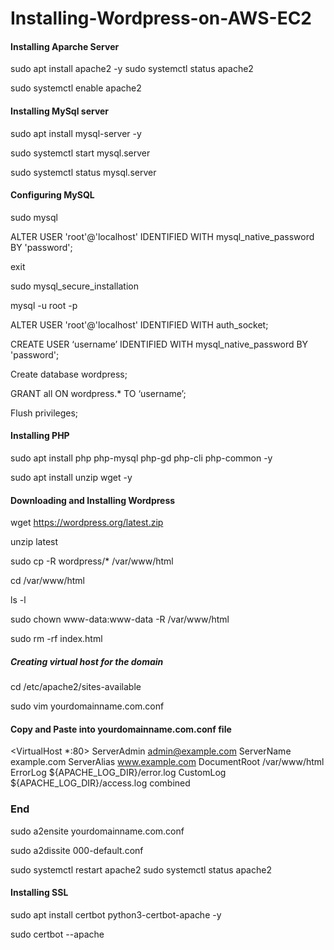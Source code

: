 # Installing-Wordpress-on-AWS-EC2


#### Installing Aparche Server ####

sudo apt install apache2 -y
sudo systemctl status apache2

sudo systemctl enable apache2



#### Installing MySql server ####

sudo apt install mysql-server -y

sudo systemctl start mysql.server

sudo systemctl status mysql.server

   

#### Configuring MySQL ####

sudo mysql

ALTER USER 'root'@'localhost' IDENTIFIED WITH mysql_native_password BY 'password';

exit

sudo mysql_secure_installation

mysql -u root -p

ALTER USER 'root'@'localhost' IDENTIFIED WITH auth_socket;

CREATE USER ‘username’ IDENTIFIED WITH mysql_native_password BY 'password';

Create database wordpress;

GRANT all ON wordpress.* TO ‘username’;

Flush privileges;


#### Installing PHP #####

sudo apt install php php-mysql php-gd php-cli php-common -y

sudo apt install unzip wget -y



#### Downloading and Installing Wordpress ####

wget https://wordpress.org/latest.zip

unzip latest

sudo cp -R wordpress/* /var/www/html

cd /var/www/html

ls -l

sudo chown www-data:www-data -R /var/www/html

sudo rm -rf index.html


##### Creating virtual host for the domain #####

cd /etc/apache2/sites-available 

sudo vim yourdomainname.com.conf


#### Copy and Paste into yourdomainname.com.conf file ####

<VirtualHost *:80>
    ServerAdmin admin@example.com
    ServerName example.com
    ServerAlias www.example.com
    DocumentRoot /var/www/html
    ErrorLog ${APACHE_LOG_DIR}/error.log
    CustomLog ${APACHE_LOG_DIR}/access.log combined
</VirtualHost>

### End ####


sudo a2ensite yourdomainname.com.conf

sudo a2dissite 000-default.conf

sudo systemctl restart apache2
sudo systemctl status apache2



#### Installing SSL ####

sudo apt install certbot python3-certbot-apache -y

sudo certbot --apache 
